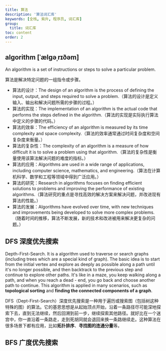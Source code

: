 ```yaml
---
title: 算法
description: '算法词汇库'
keywords: [全栈, 紫升, 程序员, 词汇库]
group:
  title: 词汇库
toc: content
order: 2
---
```


## algorithm [ˈælɡəˌrɪðəm]

An algorithm is a set of instructions or steps to solve a particular problem.

算法是解决特定问题的一组指令或步骤。


- 算法的设计：The design of an algorithm is the process of defining the input, output, and steps required to solve a problem.（算法的设计是定义输入、输出和解决问题所需的步骤的过程。）
- 算法的实现：The implementation of an algorithm is the actual code that performs the steps defined in the algorithm.（算法的实现是实际执行算法中定义的步骤的代码。）
- 算法的效率：The efficiency of an algorithm is measured by its time complexity and space complexity.（算法的效率通常通过时间复杂度和空间复杂度来衡量。）
- 算法的复杂性：The complexity of an algorithm is a measure of how difficult it is to solve a problem using that algorithm.（算法的复杂性是衡量使用该算法解决问题的难度的指标。）
- 算法的应用：Algorithms are used in a wide range of applications, including computer science, mathematics, and engineering.（算法在计算机科学、数学和工程等领域中得到广泛应用。）
- 算法的研究：Research in algorithms focuses on finding efficient solutions to problems and improving the performance of existing algorithms.（算法研究的重点是寻找高效的解决方案来解决问题，并改进现有算法的性能。）
- 算法的发展：Algorithms have evolved over time, with new techniques and improvements being developed to solve more complex problems.（随着时间的推移，算法不断发展，新的技术和改进被用来解决更复杂的问题。）

## DFS 深度优先搜索

Depth-First-Search. It is a algorithm used to traverse or search graphs (including trees which are a special kind of graph). The basic idea is to start from the initial vertex and explore as deeply as possible along a path until it's no longer possible, and then backtrack to the previous step and continue to explore other paths. It's like in a maze, you keep walking along a path, and when you reach a dead - end, you go back and choose another path to continue. This algorithm is applied in many scenarios, such as **topological sorting** and **finding the connected components of a graph**.

DFS（Dept-First-Search）深度优先搜索是一种用于遍历或搜索图（包括树这种特殊的图）的算法。它的基恩思想是从起始顶点开始，沿着一条路径尽可能深地探索下去，直到无法继续，然后回溯到前一步，继续探索其他路径。就好比在一个迷宫中，你一直沿着一条路走，走到死胡同就会退回来换一条路继续走。这种算法在很多场景下都有应用，比如**拓扑排序**、**寻找图的连通分量**等。


## BFS 广度优先搜索
